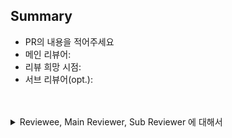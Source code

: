 
## Summary
- PR의 내용을 적어주세요
- 메인 리뷰어:
- 리뷰 희망 시점:
- 서브 리뷰어(opt.):


<br/>
<br/>
<details>
  <summary>Reviewee, Main Reviewer, Sub Reviewer 에 대해서</summary>
  <br />
**Reviewee**는
- 리뷰어를 지정하고 희망 리뷰 시점을 적어주세요.
- 코드의 내용을 공유하고 싶은 사람이나 참고하면 좋겠는 사람이 있다면 서브 리뷰어로 PR 본문에 멘션해 주세요.
- 코멘트가 달리면, 이모지로 수정 사항을 반영했음 / 읽었음 을 표시하거나, 댓글로 의견을 나눠 주세요. 코멘트 의 Resolve 는 코멘트를 단 사람이 할 수 있도록 해 주세요.
- 모든 변경사항을 반영한 후에는, 열려 있는 코멘트를 한번 더 확인한 후 Re-request를 눌러 주세요.
- 리뷰어가 너무 늦어지거나 응답이 없는 경우 슬랙, 깃헙 혹은 구두로 리뷰 가능 시점을 물어봐 주세요.

**Main Reviewer**는
- 태그가 달리면 리뷰 가능 시점을 알리거나, 리소스가 여의치 않으면 리뷰가 어려움을 알려주세요.
- 반영이 끝난 코멘트나 확인한 코멘트는 resolve 해 주세요.
- 마지막 approve 한 메인 리뷰어는 PR을 머지해 주세요.

**Sub Reviewer**는
- PR을 직접 approve해서 머지시킬 필요는 없습니다.
- 코드를 검증하고 리뷰하는 것 보다는 코드 흐름과 내용을 이해하는 것을 목적으로 합니다.
- Main Reviewer와 마찬가지로, 리뷰가 어려운 경우 댓글을 달아 주세요.
</details>
